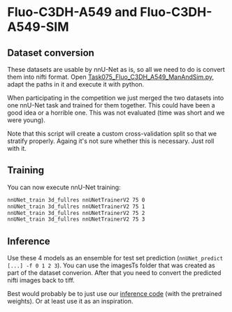# Fluo-C3DH-A549 and Fluo-C3DH-A549-SIM

## Dataset conversion
These datasets are usable by nnU-Net as is, so all we need to do is convert them into nifti format. 
Open [Task075_Fluo_C3DH_A549_ManAndSim.py](../../nnunet/dataset_conversion/Task075_Fluo_C3DH_A549_ManAndSim.py), 
adapt the paths in it and execute it with python.

When participating in the competition we just merged the two datasets into one nnU-Net task and trained for them 
together. This could have been a good idea or a horrible one. This was not evaluated (time was short and we were young).

Note that this script will create a custom cross-validation split so that we stratify properly. Againg it's not 
sure whether this is necessary. Just roll with it.

## Training
You can now execute nnU-Net training:
```bash
nnUNet_train 3d_fullres nnUNetTrainerV2 75 0
nnUNet_train 3d_fullres nnUNetTrainerV2 75 1
nnUNet_train 3d_fullres nnUNetTrainerV2 75 2
nnUNet_train 3d_fullres nnUNetTrainerV2 75 3
```

## Inference

Use these 4 models as an ensemble for test set prediction (`nnUNet_predict [...] -f 0 1 2 3`). You can use the 
imagesTs folder that was created as part of the dataset converion. After that you need to 
convert the predicted nifti images back to tiff. 

Best would probably be to just use our [inference code](http://celltrackingchallenge.net/participants/DKFZ-GE/) 
(with the pretrained weights). Or at least use it as an inspiration.
